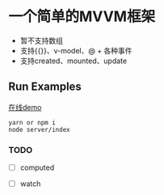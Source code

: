 ﻿# 一个简单的MVVM框架
- 暂不支持数组
- 支持{{}}、v-model、@ + 各种事件
- 支持created、mounted、update

## Run Examples
[在线demo](http://139.9.192.234:5555/)

```
yarn or npm i 
node server/index
```

### TODO
- [ ] computed
- [ ] watch

